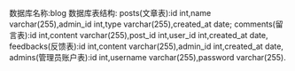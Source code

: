数据库名称:blog
数据库表结构:
posts(文章表):id int,name varchar(255),admin_id int,type varchar(255),created_at date;
comments(留言表):id int,content varchar(255),post_id int,user_id int,created_at date,
feedbacks(反馈表):id int,content varchar(255),admin_id int,created_at date,
admins(管理员账户表):id int,username varchar(255),password varchar(255).
